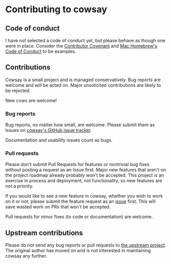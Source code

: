 # Contributing to cowsay

## Code of conduct

I have not selected a code of conduct yet, but please behave as though one were in place. Consider the [Contributor Covenant](http://contributor-covenant.org) and [Mac Homebrew's Code of Conduct](https://github.com/Homebrew/brew/blob/master/CODEOFCONDUCT.md#code-of-conduct) to be examples.

## Contributions

Cowsay is a small project and is managed conservatively. Bug reports are welcome and will be acted on. Major unsolicited contributions are likely to be rejected.

New cows are welcome!

### Bug reports

Bug reports, no matter how small, are welcome. Please submit them as Issues on [cowsay's GitHub issue tracker](https://github.com/cowsay-org/cowsay/issues).

Documentation and usability issues count as bugs.

### Pull requests

Please don't submit Pull Requests for features or nontrivial bug fixes without posting a request as an Issue first. Major new features that aren't on the project roadmap already probably won't be accepted. This project is an exercise in process and deployment, not functionality, so new features are not a priority.

If you would like to see a new feature in cowsay, whether you wish to work on it or not, please submit the feature request as an [issue](https://github.com/cowsay-org/cowsay/issues) first. This will save wasted work on PRs that won't be accepted.

Pull requests for minor fixes (to code or documentation) are welcome.

## Upstream contributions

Please do *not* send any bug reports or pull requests to [the upstream project](https://github.com/tnalpgge/rank-amateur-cowsay). The original author has moved on and is not interested in maintaining cowsay any further.
